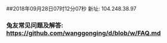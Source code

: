 ##2018年09月28日07时12分07秒 新址: 104.248.38.97
### 兔友常见问题及解答: https://github.com/wanggonging/d/blob/w/FAQ.md
